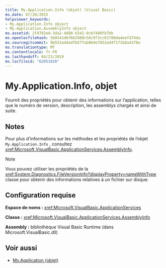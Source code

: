 ```yaml
---
title: My.Application.Info (objet) (Visual Basic)
ms.date: 07/20/2015
helpviewer_keywords:
- My.Application.Info object
- My.Application.AssemblyInfo object
ms.assetid: 2f4782ed-3da2-4d88-b341-0c6f480fb7bb
ms.openlocfilehash: 560541d6f662988c56c973cc63788da4eefd74da
ms.sourcegitcommit: 9b552addadfb57fab0b9e7852ed4f1f1b8a42f8e
ms.translationtype: MT
ms.contentlocale: fr-FR
ms.lasthandoff: 04/23/2019
ms.locfileid: "62051830"
---
```

# <a name="myapplicationinfo-object"></a>My.Application.Info, objet
Fournit des propriétés pour obtenir des informations sur l’application, telles que le numéro de version, description, les assemblys chargés et ainsi de suite.  
  
## <a name="remarks"></a>Notes  
 Pour plus d’informations sur les méthodes et les propriétés de l’objet `My.Application.Info` , consultez <xref:Microsoft.VisualBasic.ApplicationServices.AssemblyInfo>.  
  
> [!NOTE]
>  Vous pouvez utiliser les propriétés de la <xref:System.Diagnostics.FileVersionInfo?displayProperty=nameWithType> classe pour obtenir des informations relatives à un fichier sur disque.  
  
## <a name="requirements"></a>Configuration requise  
 **Espace de noms :** <xref:Microsoft.VisualBasic.ApplicationServices>  
  
 **Classe :** <xref:Microsoft.VisualBasic.ApplicationServices.AssemblyInfo>  
  
 **Assembly :** bibliothèque Visual Basic Runtime (dans Microsoft.VisualBasic.dll)  
  
## <a name="see-also"></a>Voir aussi

- [My.Application (objet)](../../../visual-basic/language-reference/objects/my-application-object.md)
